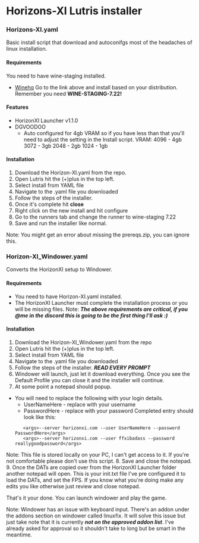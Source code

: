 # Horizons-XI Lutris installer

### Horizons-XI.yaml
Basic install script that download and autoconifgs most of the headaches
of linux installation.

#### Requirements
You need to have wine-staging installed. 
  - [Winehq](https://wiki.winehq.org/Download)
Go to the link above and install based on your distribution. Remember you
need **WINE-STAGING-7.22!**

#### Features
- HorizonXI Launcher v1.1.0
- DGVOODOO
  - Auto configured for 4gb VRAM so if you have less than that you'll
    need to adjust the setting in the Install script.
    VRAM: 4096 - 4gb
          3072 - 3gb
          2048 - 2gb
          1024 - 1gb
         
#### Installation
1. Download the Horizon-XI.yaml from the repo.
2. Open Lutris hit the (+)plus in the top left.
3. Select install from YAML file
4. Navigate to the .yaml file you downloaded
5. Follow the steps of the installer.
6. Once it's complete hit **close**
7. Right click on the new install and hit configure
8. Go to the runners tab and change the runner to wine-staging 7.22
9. Save and run the installer like normal.

Note: You might get an error about missing the prereqs.zip, you
      can ignore this.
      
### Horizon-XI_Windower.yaml
Converts the HorizonXI setup to Windower.

#### Requirements
- You need to have Horizon-XI.yaml installed.
- The HorizonXI Launcher must complete the installation process
  or you will be missing files.
Note: ***The above requirements are critical, if you @me in the discord 
       this is going to be the first thing I'll ask :)***
       
#### Installation
1. Download the Horizon-XI_Windower.yaml from the repo
2. Open Lutris hit the (+)plus in the top left.
3. Select install from YAML file
4. Navigate to the .yaml file you downloaded
5. Follow the steps of the installer. ***READ EVERY PROMPT***
6. Windower will launch, just let it download everything. Once you see the
   Default Profile you can close it and the installer will continue.
7. At some point a notepad should popup.
  - You will need to replace the following with your login details.
    - UserNameHere - replace with your username
    - PasswordHere - replace with your password
    Completed entry should look like this: 
    ``` 
       <args>--server horizonxi.com --user UserNameHere --password PasswordHere</args>
       <args>--server horizonxi.com --user ffxibadass --password reallygoodpassword</args>
    
   Note: This file is stored locally on your PC, I can't get access to it. If you're
   not comfortable please don't use this script.
8. Save and close the notepad.
9. Once the DATs are copied over from the HorizonXI Launcher folder
   another notepad will open. This is your init.txt file I've pre
   configured it to load the DATs, and set the FPS. If you know what
   you're doing make any edits you like otherwise just review and 
   close notepad.

That's it your done. You can launch windower and play the game.

Note: Windower has an issue with keyboard input. There's an addon under the addons section
      on windower called linuxfix. It will solve this issue but just take note that it is 
      currently ***not on the approved addon list***. I've already asked for approval so it 
      shouldn't take to long but be smart in the meantime.
